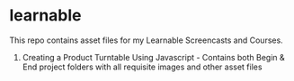 learnable
=========

This repo contains asset files for my Learnable Screencasts and Courses.

1. Creating a Product Turntable Using Javascript - Contains both Begin & End project folders with all requisite images and other asset files
